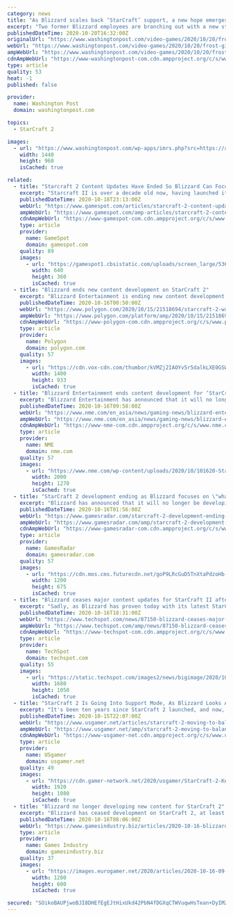 ```yaml
---
category: news
title: "As Blizzard scales back ‘StarCraft’ support, a new hope emerges for RTS players"
excerpt: "Two former Blizzard employees are branching out with a new studio that aims to make the RTS genre more accessible."
publishedDateTime: 2020-10-20T16:32:00Z
originalUrl: "https://www.washingtonpost.com/video-games/2020/10/20/frost-giant-rts-warcraft-starcraft/"
webUrl: "https://www.washingtonpost.com/video-games/2020/10/20/frost-giant-rts-warcraft-starcraft/"
ampWebUrl: "https://www.washingtonpost.com/video-games/2020/10/20/frost-giant-rts-warcraft-starcraft/?outputType=amp"
cdnAmpWebUrl: "https://www-washingtonpost-com.cdn.ampproject.org/c/s/www.washingtonpost.com/video-games/2020/10/20/frost-giant-rts-warcraft-starcraft/?outputType=amp"
type: article
quality: 53
heat: -1
published: false

provider:
  name: Washington Post
  domain: washingtonpost.com

topics:
  - StarCraft 2

images:
  - url: "https://www.washingtonpost.com/wp-apps/imrs.php?src=https://arc-anglerfish-washpost-prod-washpost.s3.amazonaws.com/public/KID3MI7CAZEE5PPTNVAWAQFHU4.jpg&w=1440"
    width: 1440
    height: 960
    isCached: true

related:
  - title: "Starcraft 2 Content Updates Have Ended So Blizzard Can Focus On The Franchise's Future"
    excerpt: "Starcraft II is over a decade old now, having launched its first installment, Wings of Liberty, in July 2010. Now, Blizzard has given an update on the game's on-going development, and has announced that big content drops for the game have come to an end--from now on,"
    publishedDateTime: 2020-10-18T23:13:00Z
    webUrl: "https://www.gamespot.com/articles/starcraft-2-content-updates-have-ended-so-blizzard-can-focus-on-the-franchises-future/1100-6483434/"
    ampWebUrl: "https://www.gamespot.com/amp-articles/starcraft-2-content-updates-have-ended-so-blizzard-can-focus-on-the-franchises-future/1100-6483434/"
    cdnAmpWebUrl: "https://www-gamespot-com.cdn.ampproject.org/c/s/www.gamespot.com/amp-articles/starcraft-2-content-updates-have-ended-so-blizzard-can-focus-on-the-franchises-future/1100-6483434/"
    type: article
    provider:
      name: GameSpot
      domain: gamespot.com
    quality: 89
    images:
      - url: "https://gamespot1.cbsistatic.com/uploads/screen_large/536/5360430/2961705-trailer_starcraftiinovacovertops_20151106.jpg"
        width: 640
        height: 360
        isCached: true
  - title: "Blizzard ends new content development on StarCraft 2"
    excerpt: "Blizzard Entertainment is ending new content development on StarCraft 2, the sci-fi real-time strategy game that first launched in 2010 with StarCraft 2: Wings of Liberty. The StarCraft team will ..."
    publishedDateTime: 2020-10-16T00:50:00Z
    webUrl: "https://www.polygon.com/2020/10/15/21518694/starcraft-2-war-chests-commander-development-ends-blizzard"
    ampWebUrl: "https://www.polygon.com/platform/amp/2020/10/15/21518694/starcraft-2-war-chests-commander-development-ends-blizzard"
    cdnAmpWebUrl: "https://www-polygon-com.cdn.ampproject.org/c/s/www.polygon.com/platform/amp/2020/10/15/21518694/starcraft-2-war-chests-commander-development-ends-blizzard"
    type: article
    provider:
      name: Polygon
      domain: polygon.com
    quality: 57
    images:
      - url: "https://cdn.vox-cdn.com/thumbor/kVMZj2IAOYv5r5dalkLXE0GSWbE=/0x0:4096x1740/1400x933/filters:focal(1962x377:2616x1031):no_upscale()/cdn.vox-cdn.com/uploads/chorus_image/image/67639969/ZI230_4K_tif_jpgcopy.0.jpg"
        width: 1400
        height: 933
        isCached: true
  - title: "Blizzard Entertainment ends content development for ‘StarCraft II’"
    excerpt: "Blizzard Entertainment has announced that it will no longer be producing new content for ‘Starcraft II’, but will still support the game."
    publishedDateTime: 2020-10-16T09:58:00Z
    webUrl: "https://www.nme.com/en_asia/news/gaming-news/blizzard-entertainment-ends-content-development-for-starcraft-ii-2787127?amp"
    ampWebUrl: "https://www.nme.com/en_asia/news/gaming-news/blizzard-entertainment-ends-content-development-for-starcraft-ii-2787127?amp"
    cdnAmpWebUrl: "https://www-nme-com.cdn.ampproject.org/c/s/www.nme.com/en_asia/news/gaming-news/blizzard-entertainment-ends-content-development-for-starcraft-ii-2787127?amp"
    type: article
    provider:
      name: NME
      domain: nme.com
    quality: 57
    images:
      - url: "https://www.nme.com/wp-content/uploads/2020/10/101620-Starcraft-II-Blizzard-Entertainment.jpg"
        width: 2000
        height: 1270
        isCached: true
  - title: "StarCraft 2 development ending as Blizzard focuses on \"what's next\""
    excerpt: "Blizzard has announced that it will no longer be developing major updates to StarCraft 2, instead focusing on balancing fixes and \"what's next\" for the franchise. In a new dev update, Blizzard VP ..."
    publishedDateTime: 2020-10-16T01:56:00Z
    webUrl: "https://www.gamesradar.com/starcraft-2-development-ending-as-blizzard-focuses-on-whats-next/"
    ampWebUrl: "https://www.gamesradar.com/amp/starcraft-2-development-ending-as-blizzard-focuses-on-whats-next/"
    cdnAmpWebUrl: "https://www-gamesradar-com.cdn.ampproject.org/c/s/www.gamesradar.com/amp/starcraft-2-development-ending-as-blizzard-focuses-on-whats-next/"
    type: article
    provider:
      name: GamesRadar
      domain: gamesradar.com
    quality: 57
    images:
      - url: "https://cdn.mos.cms.futurecdn.net/goP9LRcGuD5TnXtaPdzoHb-1200-80.jpg"
        width: 1200
        height: 675
        isCached: true
  - title: "Blizzard ceases major content updates for StarCraft II after over a decade"
    excerpt: "Sadly, as Blizzard has proven today with its latest StarCraft II community update, no king lives forever. In the update, the company reminisces about its long"
    publishedDateTime: 2020-10-16T18:31:00Z
    webUrl: "https://www.techspot.com/news/87150-blizzard-ceases-major-content-updates-starcraft-ii-after.html"
    ampWebUrl: "https://www.techspot.com/amp/news/87150-blizzard-ceases-major-content-updates-starcraft-ii-after.html"
    cdnAmpWebUrl: "https://www-techspot-com.cdn.ampproject.org/c/s/www.techspot.com/amp/news/87150-blizzard-ceases-major-content-updates-starcraft-ii-after.html"
    type: article
    provider:
      name: TechSpot
      domain: techspot.com
    quality: 55
    images:
      - url: "https://static.techspot.com/images2/news/bigimage/2020/10/2020-10-16-image-19.jpg"
        width: 1680
        height: 1050
        isCached: true
  - title: "StarCraft 2 Is Going Into Support Mode, As Blizzard Looks Ahead to Future of Franchise"
    excerpt: "It's been ten years since StarCraft 2 launched, and now, another chapter in its history is coming to a close. Support for StarCraft 2 is moving away from monetized content and towards balance and support patches,"
    publishedDateTime: 2020-10-15T22:07:00Z
    webUrl: "https://www.usgamer.net/articles/starcraft-2-moving-to-balance-patches-support-future-news"
    ampWebUrl: "https://www.usgamer.net/amp/starcraft-2-moving-to-balance-patches-support-future-news"
    cdnAmpWebUrl: "https://www-usgamer-net.cdn.ampproject.org/c/s/www.usgamer.net/amp/starcraft-2-moving-to-balance-patches-support-future-news"
    type: article
    provider:
      name: USgamer
      domain: usgamer.net
    quality: 49
    images:
      - url: "https://cdn.gamer-network.net/2020/usgamer/StarCraft-2-Key-Art-2-07302020.jpg/EG11/thumbnail/1920x1080/format/jpg/quality/75/starcraft-2-moving-to-balance-patches-support-future-news.jpg"
        width: 1920
        height: 1080
        isCached: true
  - title: "Blizzard no longer developing new content for StarCraft 2"
    excerpt: "Blizzard has ceased development on StarCraft 2, at least in terms of new content. An update to the game's official website clarified what the team would and wouldn't update going forward, with executive producer Rob Bridenbecker noting that the original StarCraft was receiving new patches more than 10 years after launch."
    publishedDateTime: 2020-10-16T08:06:00Z
    webUrl: "https://www.gamesindustry.biz/articles/2020-10-16-blizzard-no-longer-developing-new-content-for-starcraft-2"
    type: article
    provider:
      name: Games Industry
      domain: gamesindustry.biz
    quality: 37
    images:
      - url: "https://images.eurogamer.net/2020/articles/2020-10-16-09-02/starcraft.jpg"
        width: 1200
        height: 600
        isCached: true

secured: "SOikoBAUPjwoBJI8DHEfEgEJtHixUkd42PbN4fDGXqCTWVuqwHsTean+DyIMZgZofmRXo84ZhwjqT86Hh+jWWK+vonkD3kiiZY8uToVZNDGLCSry9gnRWi3qmno2os0bqDMtmFVReLXOxVohtHRctZtRrCXv91nEieYDFS7s+K66rtKD0aVU1dC5IgmLLl97cKBoIQIUFqOe1yO3dv2qS2EUNrlSHt7CjoUGsqWXwM1yKj8vRQYjbJlfiQwOoxAPr/Dm7wu8RgQd0XwqK69cNqaxVRTDPZ/tfP792yL8/7E5eOJI94rAuWlLTYZitUhP7vCRvyzgDWgGSr0uYSkdWaWAsLWZaP7bxwp8hf2qKhE=;HUZJ3WzKEJlvmdMLjaEq9Q=="
---
```


